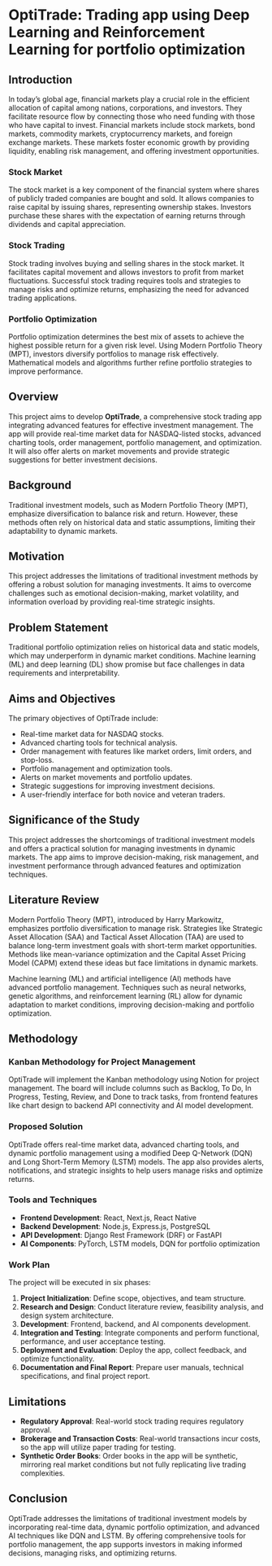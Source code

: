 # OptiTrade: Trading app using Deep Learning and Reinforcement Learning for portfolio optimization

## Introduction
In today’s global age, financial markets play a crucial role in the efficient allocation of capital among nations, corporations, and investors. They facilitate resource flow by connecting those who need funding with those who have capital to invest. Financial markets include stock markets, bond markets, commodity markets, cryptocurrency markets, and foreign exchange markets. These markets foster economic growth by providing liquidity, enabling risk management, and offering investment opportunities.

### Stock Market
The stock market is a key component of the financial system where shares of publicly traded companies are bought and sold. It allows companies to raise capital by issuing shares, representing ownership stakes. Investors purchase these shares with the expectation of earning returns through dividends and capital appreciation.

### Stock Trading
Stock trading involves buying and selling shares in the stock market. It facilitates capital movement and allows investors to profit from market fluctuations. Successful stock trading requires tools and strategies to manage risks and optimize returns, emphasizing the need for advanced trading applications.

### Portfolio Optimization
Portfolio optimization determines the best mix of assets to achieve the highest possible return for a given risk level. Using Modern Portfolio Theory (MPT), investors diversify portfolios to manage risk effectively. Mathematical models and algorithms further refine portfolio strategies to improve performance.

## Overview
This project aims to develop **OptiTrade**, a comprehensive stock trading app integrating advanced features for effective investment management. The app will provide real-time market data for NASDAQ-listed stocks, advanced charting tools, order management, portfolio management, and optimization. It will also offer alerts on market movements and provide strategic suggestions for better investment decisions.

## Background
Traditional investment models, such as Modern Portfolio Theory (MPT), emphasize diversification to balance risk and return. However, these methods often rely on historical data and static assumptions, limiting their adaptability to dynamic markets.

## Motivation
This project addresses the limitations of traditional investment methods by offering a robust solution for managing investments. It aims to overcome challenges such as emotional decision-making, market volatility, and information overload by providing real-time strategic insights.

## Problem Statement
Traditional portfolio optimization relies on historical data and static models, which may underperform in dynamic market conditions. Machine learning (ML) and deep learning (DL) show promise but face challenges in data requirements and interpretability.

## Aims and Objectives
The primary objectives of OptiTrade include:
- Real-time market data for NASDAQ stocks.
- Advanced charting tools for technical analysis.
- Order management with features like market orders, limit orders, and stop-loss.
- Portfolio management and optimization tools.
- Alerts on market movements and portfolio updates.
- Strategic suggestions for improving investment decisions.
- A user-friendly interface for both novice and veteran traders.

## Significance of the Study
This project addresses the shortcomings of traditional investment models and offers a practical solution for managing investments in dynamic markets. The app aims to improve decision-making, risk management, and investment performance through advanced features and optimization techniques.

## Literature Review
Modern Portfolio Theory (MPT), introduced by Harry Markowitz, emphasizes portfolio diversification to manage risk. Strategies like Strategic Asset Allocation (SAA) and Tactical Asset Allocation (TAA) are used to balance long-term investment goals with short-term market opportunities. Methods like mean-variance optimization and the Capital Asset Pricing Model (CAPM) extend these ideas but face limitations in dynamic markets.

Machine learning (ML) and artificial intelligence (AI) methods have advanced portfolio management. Techniques such as neural networks, genetic algorithms, and reinforcement learning (RL) allow for dynamic adaptation to market conditions, improving decision-making and portfolio optimization.

## Methodology

### Kanban Methodology for Project Management
OptiTrade will implement the Kanban methodology using Notion for project management. The board will include columns such as Backlog, To Do, In Progress, Testing, Review, and Done to track tasks, from frontend features like chart design to backend API connectivity and AI model development.

### Proposed Solution
OptiTrade offers real-time market data, advanced charting tools, and dynamic portfolio management using a modified Deep Q-Network (DQN) and Long Short-Term Memory (LSTM) models. The app also provides alerts, notifications, and strategic insights to help users manage risks and optimize returns.

### Tools and Techniques
- **Frontend Development**: React, Next.js, React Native
- **Backend Development**: Node.js, Express.js, PostgreSQL
- **API Development**: Django Rest Framework (DRF) or FastAPI
- **AI Components**: PyTorch, LSTM models, DQN for portfolio optimization

### Work Plan
The project will be executed in six phases:
1. **Project Initialization**: Define scope, objectives, and team structure.
2. **Research and Design**: Conduct literature review, feasibility analysis, and design system architecture.
3. **Development**: Frontend, backend, and AI components development.
4. **Integration and Testing**: Integrate components and perform functional, performance, and user acceptance testing.
5. **Deployment and Evaluation**: Deploy the app, collect feedback, and optimize functionality.
6. **Documentation and Final Report**: Prepare user manuals, technical specifications, and final project report.

## Limitations
- **Regulatory Approval**: Real-world stock trading requires regulatory approval.
- **Brokerage and Transaction Costs**: Real-world transactions incur costs, so the app will utilize paper trading for testing.
- **Synthetic Order Books**: Order books in the app will be synthetic, mirroring real market conditions but not fully replicating live trading complexities.

## Conclusion
OptiTrade addresses the limitations of traditional investment models by incorporating real-time data, dynamic portfolio optimization, and advanced AI techniques like DQN and LSTM. By offering comprehensive tools for portfolio management, the app supports investors in making informed decisions, managing risks, and optimizing returns.

